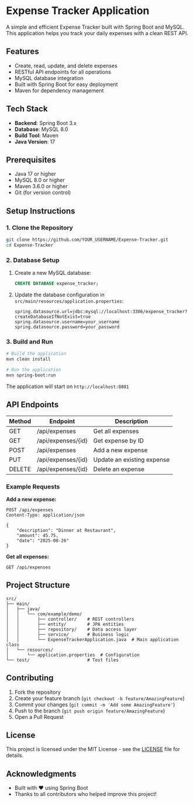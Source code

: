 # Expense Tracker Application

A simple and efficient Expense Tracker built with Spring Boot and MySQL. This application helps you track your daily expenses with a clean REST API.

## Features

- Create, read, update, and delete expenses
- RESTful API endpoints for all operations
- MySQL database integration
- Built with Spring Boot for easy deployment
- Maven for dependency management

## Tech Stack

- **Backend**: Spring Boot 3.x
- **Database**: MySQL 8.0
- **Build Tool**: Maven
- **Java Version**: 17

## Prerequisites

- Java 17 or higher
- MySQL 8.0 or higher
- Maven 3.6.0 or higher
- Git (for version control)

## Setup Instructions

### 1. Clone the Repository

```bash
git clone https://github.com/YOUR_USERNAME/Expense-Tracker.git
cd Expense-Tracker
```

### 2. Database Setup

1. Create a new MySQL database:
   ```sql
   CREATE DATABASE expense_tracker;
   ```

2. Update the database configuration in `src/main/resources/application.properties`:
   ```properties
   spring.datasource.url=jdbc:mysql://localhost:3306/expense_tracker?createDatabaseIfNotExist=true
   spring.datasource.username=your_username
   spring.datasource.password=your_password
   ```

### 3. Build and Run

```bash
# Build the application
mvn clean install

# Run the application
mvn spring-boot:run
```

The application will start on `http://localhost:8081`

## API Endpoints

| Method | Endpoint                | Description                     |
|--------|-------------------------|---------------------------------|
| GET    | /api/expenses          | Get all expenses                |
| GET    | /api/expenses/{id}     | Get expense by ID               |
| POST   | /api/expenses          | Add a new expense              |
| PUT    | /api/expenses/{id}     | Update an existing expense      |
| DELETE | /api/expenses/{id}     | Delete an expense              |

### Example Requests

**Add a new expense:**
```http
POST /api/expenses
Content-Type: application/json

{
    "description": "Dinner at Restaurant",
    "amount": 45.75,
    "date": "2025-08-26"
}
```

**Get all expenses:**
```http
GET /api/expenses
```

## Project Structure

```
src/
├── main/
│   ├── java/
│   │   └── com/example/demo/
│   │       ├── controller/    # REST controllers
│   │       ├── entity/        # JPA entities
│   │       ├── repository/    # Data access layer
│   │       ├── service/       # Business logic
│   │       └── ExpenseTrackerApplication.java  # Main application class
│   └── resources/
│       └── application.properties  # Configuration
└── test/                      # Test files
```

## Contributing

1. Fork the repository
2. Create your feature branch (`git checkout -b feature/AmazingFeature`)
3. Commit your changes (`git commit -m 'Add some AmazingFeature'`)
4. Push to the branch (`git push origin feature/AmazingFeature`)
5. Open a Pull Request

## License

This project is licensed under the MIT License - see the [LICENSE](LICENSE) file for details.

## Acknowledgments

- Built with ❤️ using Spring Boot
- Thanks to all contributors who helped improve this project!

